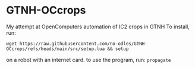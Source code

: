 # GTNH-OCcrops
My attempt at OpenComputers automation of IC2 crops in GTNH
To install, run:

```wget https://raw.githubusercontent.com/no-odles/GTNH-OCcrops/refs/heads/main/src/setup.lua && setup```

on a robot with an internet card. to use the program, run:
```propagate```
